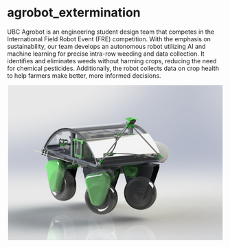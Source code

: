 # agrobot_extermination
UBC Agrobot is an engineering student design team that competes in the International Field Robot Event (FRE) competition. With the emphasis on sustainability, our team develops an autonomous robot utilizing AI and machine learning for precise intra-row weeding and data collection. It identifies and eliminates weeds without harming crops, reducing the need for chemical pesticides. Additionally, the robot collects data on crop health to help farmers make better, more informed decisions.

<div align="center">
  <img src="assets/full%20autonomous%20robot.png" alt="Full Autonomous Robot" width="500">
</div>

